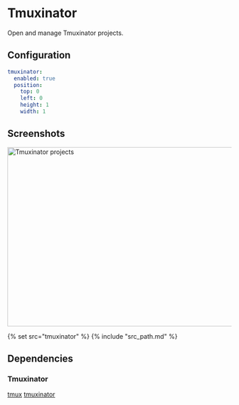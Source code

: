 # Tmuxinator

Open and manage Tmuxinator projects.

## Configuration

```yaml
tmuxinator:
  enabled: true
  position:
    top: 0
    left: 0
    height: 1
    width: 1
```

## Screenshots

<img class="screenshot" src="/assets/modules/tmuxinator.png" width="552" height="402" alt="Tmuxinator projects" />


{% set src="tmuxinator" %}
{% include "src_path.md" %}

## Dependencies

### Tmuxinator

[tmux](https://github.com/tmux/tmux)
[tmuxinator](https://github.com/tmuxinator/tmuxinator)

